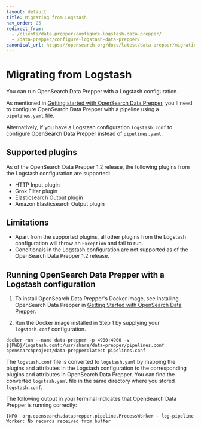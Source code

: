 ```yaml
---
layout: default
title: Migrating from Logstash
nav_order: 25
redirect_from: 
  - /clients/data-prepper/configure-logstash-data-prepper/
  - /data-prepper/configure-logstash-data-prepper/
canonical_url: https://opensearch.org/docs/latest/data-prepper/migrating-from-logstash-data-prepper/
---
```


# Migrating from Logstash

You can run OpenSearch Data Prepper with a Logstash configuration.

As mentioned in [Getting started with OpenSearch Data Prepper]({{site.url}}{{site.baseurl}}/data-prepper/getting-started/), you'll need to configure OpenSearch Data Prepper with a pipeline using a `pipelines.yaml` file.

Alternatively, if you have a Logstash configuration `logstash.conf` to configure OpenSearch Data Prepper instead of `pipelines.yaml`.

## Supported plugins

As of the OpenSearch Data Prepper 1.2 release, the following plugins from the Logstash configuration are supported:
* HTTP Input plugin
* Grok Filter plugin
* Elasticsearch Output plugin
* Amazon Elasticsearch Output plugin

## Limitations
* Apart from the supported plugins, all other plugins from the Logstash configuration will throw an `Exception` and fail to run.
* Conditionals in the Logstash configuration are not supported as of the OpenSearch Data Prepper 1.2 release.

## Running OpenSearch Data Prepper with a Logstash configuration

1. To install OpenSearch Data Prepper's Docker image, see Installing OpenSearch Data Prepper in [Getting Started with OpenSearch Data Prepper]({{site.url}}{{site.baseurl}}/data-prepper/getting-started#1-installing-opensearch-data-prepper).

2. Run the Docker image installed in Step 1 by supplying your `logstash.conf` configuration.

```
docker run --name data-prepper -p 4900:4900 -v ${PWD}/logstash.conf:/usr/share/data-prepper/pipelines.conf opensearchproject/data-prepper:latest pipelines.conf
```

The `logstash.conf` file is converted to `logstash.yaml` by mapping the plugins and attributes in the Logstash configuration to the corresponding plugins and attributes in OpenSearch Data Prepper.
You can find the converted `logstash.yaml` file in the same directory where you stored `logstash.conf`.


The following output in your terminal indicates that OpenSearch Data Prepper is running correctly:

```
INFO  org.opensearch.dataprepper.pipeline.ProcessWorker - log-pipeline Worker: No records received from buffer
```
